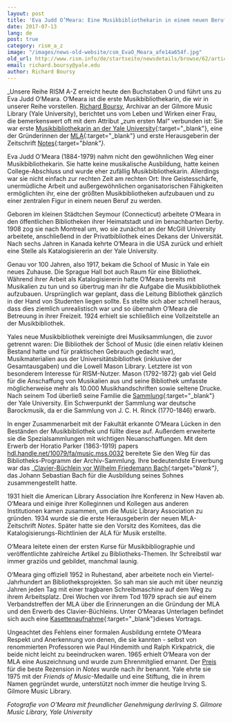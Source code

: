 ```yaml
---
layout: post
title: 'Eva Judd O’Meara: Eine Musikbibliothekarin in einem neuen Beruf'
date: 2017-07-13
lang: de
post: true
category: rism_a_z
image: "/images/news-old-website/csm_EvaO_Meara_afe14a654f.jpg"
old_url: http://www.rism.info/de/startseite/newsdetails/browse/62/article/64/eva-judd-omeara-a-music-librarian-in-a-new-profession.html
email: richard.boursy@yale.edu
author: Richard Boursy
---
```



_Unsere Reihe RISM A-Z erreicht heute den Buchstaben O und führt uns zu Eva Judd O‘Meara. O‘Meara ist die erste Musikbibliothekarin, die wir in unserer Reihe vorstellen. [Richard Boursy](mailto:richard.boursy@yale.edu), Archivar an der Gilmore Music Library (Yale University), berichtet uns vom Leben und Wirken einer Frau, die bemerkenswert oft mit dem Attribut „zum ersten Mal“ verbunden ist: Sie war erste [Musikbibliothekarin an der Yale University](http://web.library.yale.edu/music){:target="_blank"}, eine der Gründerinnen der [MLA](http://www.musiclibraryassoc.org/){:target="_blank"} und erste Herausgeberin der Zeitschrift [Notes](http://www.musiclibraryassoc.org/?page=Notes){:target="_blank"}._

Eva Judd O’Meara (1884-1979) nahm nicht den gewöhnlichen Weg einer Musikbibliothekarin. Sie hatte keine musikalische Ausbildung, hatte keinen College-Abschluss und wurde eher zufällig Musikbibliothekarin. Allerdings war sie nicht einfach zur rechten Zeit am rechten Ort: Ihre Geistesschärfe, unermüdliche Arbeit und außergewöhnlichen organisatorischen Fähigkeiten ermöglichten ihr, eine der größten Musikbibliotheken aufzubauen und zu einer zentralen Figur in einem neuen Beruf zu werden.

Geboren im kleinen Städtchen Seymour (Connecticut) arbeitete O‘Meara in den öffentlichen Bibliotheken ihrer Heimatstadt und im benachbarten Derby. 1908 zog sie nach Montreal um, wo sie zunächst an der McGill University arbeitete, anschließend in der Privatbibliothek eines Dekans der Universität. Nach sechs Jahren in Kanada kehrte O‘Meara in die USA zurück und erhielt eine Stelle als Katalogisiererin an der Yale University.

Genau vor 100 Jahren, also 1917, bekam die School of Music in Yale ein neues Zuhause. Die Sprague Hall bot auch Raum für eine Bibliothek. Während ihrer Arbeit als Katalogisiererin hatte O‘Meara bereits mit Musikalien zu tun und so übertrug man ihr die Aufgabe die Musikbibliothek aufzubauen. Ursprünglich war geplant, dass die Leitung Bibliothek gänzlich in der Hand von Studenten liegen sollte. Es stellte sich aber schnell heraus, dass dies ziemlich unrealistisch war und so übernahm O‘Meara die Betreuung in ihrer Freizeit. 1924 erhielt sie schließlich eine Vollzeitstelle an der Musikbibliothek.

Yales neue Musikbibliothek vereinigte drei Musiksammlungen, die zuvor getrennt waren: Die Bibliothek der School of Music (die einen relativ kleinen Bestand hatte und für praktischen Gebrauch gedacht war), Musikmaterialien aus der Universitätsbibliothek (inklusive der Gesamtausgaben) und die Lowell Mason Library. Letztere ist von besonderem Interesse für RISM-Nutzer. Mason (1792-1872) gab viel Geld für die Anschaffung von Musikalien aus und seine Bibliothek umfasste möglicherweise mehr als 10.000 Musikhandschriften sowie seltene Drucke. Nach seinem Tod überließ seine Familie die [Sammlung](https://opac.rism.info/search?View=rism&siglum=US-NH&q=rinck&Language=de){:target="_blank"} der Yale University. Ein Schwerpunkt der Sammlung war deutsche Barockmusik, da er die Sammlung von J. C. H. Rinck (1770-1846) erwarb.

In enger Zusammenarbeit mit der Fakultät erkannte O‘Meara Lücken in den Beständen der Musikbibliothek und füllte diese auf. Außerdem erweiterte sie die Spezialsammlungen mit wichtigen Neuanschaffungen. Mit dem Erwerb der Horatio Parker (1863-1919) papers [hdl.handle.net/10079/fa/music.mss.0032](http://hdl.handle.net/10079/fa/music.mss.0032) bereitete Sie den Weg für das Bibliotheks-Programm der Archiv-Sammlung. Ihre bedeutendste Erwerbung war das _[Clavier-Büchlein vor Wilhelm Friedemann Bach](http://brbl-dl.library.yale.edu/vufind/Record/3829593){:target="_blank"}_, das Johann Sebastian Bach für die Ausbildung seines Sohnes zusammengestellt hatte.

1931 hielt die American Library Association ihre Konferenz in New Haven ab. O‘Meara und einige ihrer Kolleginnen und Kollegen aus anderen Institutionen kamen zusammen, um die Music Library Association zu gründen. 1934 wurde sie die erste Herausgeberin der neuen MLA-Zeitschrift _Notes_. Später hatte sie den Vorsitz des Komitees, das die Katalogisierungs-Richtlinien der ALA für Musik erstellte.

O‘Meara leitete einen der ersten Kurse für Musikbibliographie und veröffentlichte zahlreiche Artikel zu Bibliotheks-Themen. Ihr Schreibstil war immer graziös und gebildet, manchmal launig.

O‘Meara ging offiziell 1952 in Ruhestand, aber arbeitete noch ein Viertel-Jahrhundert an Bibliotheksprojekten. So sah man sie auch mit über neunzig Jahren jeden Tag mit einer tragbaren Schreibmaschine auf dem Weg zu ihrem Arbeitsplatz. Drei Wochen vor ihrem Tod 1979 sprach sie auf einem Verbandstreffen der MLA über die Erinnerungen an die Gründung der MLA und den Erwerb des Clavier-Büchleins. Unter O‘Mearas Unterlagen befindet sich auch eine [Kasettenaufnahme](http://avalon.library.yale.edu/media_objects/avalon:4789){:target="_blank"}dieses Vortrags.

Ungeachtet des Fehlens einer formalen Ausbildung erntete O‘Meara Respekt und Anerkennung von denen, die sie kannten - selbst von renommierten Professoren wie Paul Hindemith und Ralph Kirkpatrick, die beide nicht leicht zu beeindrucken waren. 1965 erhielt O‘Meara von der MLA eine Auszeichnung und wurde zum Ehrenmitglied ernannt. Der [Preis](http://rism.info/http:// "external-link-new-window") für die beste Rezension in _Notes_ wurde nach ihr benannt. Yale ehrte sie 1975 mit der _Friends of Music_-Medaille und eine Stiftung, die in ihrem Namen gegründet wurde, unterstützt noch immer die heutige Irving S. Gilmore Music Library.

_Fotografie von O’Meara mit freundlicher Genehmigung derIrving S. Gilmore Music Library, Yale University_



